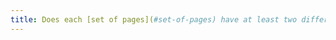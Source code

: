 ```yaml
---
title: Does each [set of pages](#set-of-pages) have at least two different [navigation systems](#navigation-system) (excluding special cases)?
---
```

